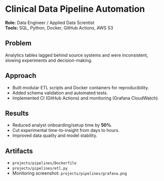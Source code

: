 # Clinical Data Pipeline Automation

**Role:** Data Engineer / Applied Data Scientist  
**Tools:** SQL, Python, Docker, GitHub Actions, AWS S3

## Problem
Analytics tables lagged behind source systems and were inconsistent, slowing experiments and decision-making.

## Approach
- Built modular ETL scripts and Docker containers for reproducibility.  
- Added schema validation and automated tests.  
- Implemented CI (GitHub Actions) and monitoring (Grafana CloudWatch).

## Results
- Reduced analyst onboarding/setup time by **50%**.  
- Cut experimental time-to-insight from days to hours.  
- Improved data quality and model stability.

## Artifacts
- `projects/pipelines/Dockerfile`  
- `projects/pipelines/etl.py`  
- Monitoring screenshot: `projects/pipelines/grafana.png`

